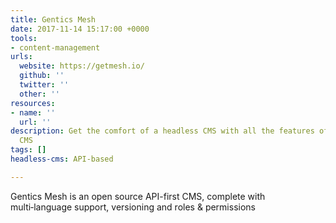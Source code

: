 ```yaml
---
title: Gentics Mesh
date: 2017-11-14 15:17:00 +0000
tools:
- content-management
urls:
  website: https://getmesh.io/
  github: ''
  twitter: ''
  other: ''
resources:
- name: ''
  url: ''
description: Get the comfort of a headless CMS with all the features of a full blown
  CMS
tags: []
headless-cms: API-based

---
```

Gentics Mesh is an open source API-first CMS, complete with multi‑language support, versioning and roles & permissions
